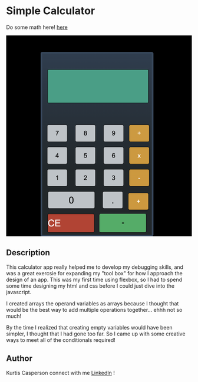 # Simple Calculator

Do some math here! [here](https://kurtis-casperson.github.io/calculator-app/)

![Getting Started](./app-pic.png)

## Description

This calculator app really helped me to develop my debugging skills, and was a great exercsie for expanding my "tool box" for how I approach the design of an app.
This was my first time using flexbox, so I had to spend some time designing my html and css before I could just dive into the javascript.

I created arrays the operand variables as arrays because I thought that would be the best way to add multiple operations together... ehhh not so much!

By the time I realized that creating empty variables would have been simpler, I thought that I had gone too far. So I came up with some creative ways to meet all of the conditionals required!

## Author

Kurtis Casperson
connect with me [LinkedIn](https://www.linkedin.com/feed/) !
